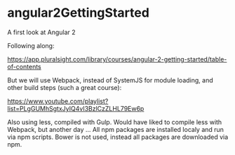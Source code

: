 # angular2GettingStarted
A first look at Angular 2

Following along:

https://app.pluralsight.com/library/courses/angular-2-getting-started/table-of-contents

But we will use Webpack, instead of SystemJS for module loading, and other build steps (such a great course):

https://www.youtube.com/playlist?list=PLgGUMhSgtxJyIQ4vI3BzlCzZLHL79Ew6p

Also using less, compiled with Gulp. Would have liked to compile less with Webpack, but another day ...
All npm packages are installed localy and run via npm scripts.
Bower is not used, instead all packages are downloaded via npm.